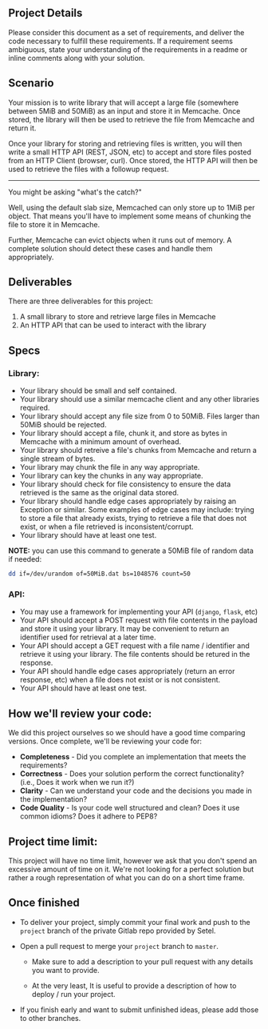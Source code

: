 ## Project Details

Please consider this document as a set of requirements, and deliver the code necessary to fulfill these requirements. If a requirement seems ambiguous, state your understanding of the requirements in a readme or inline comments along with your solution.

## Scenario

Your mission is to write library that will accept a large file (somewhere between 5MiB and 50MiB) as an input and store it in Memcache. Once stored, the library will then be used to retrieve the file from Memcache and return it.

Once your library for storing and retrieving files is written, you will then write a small HTTP API (REST, JSON, etc) to accept and store files posted from an HTTP Client (browser, curl). Once stored, the HTTP API will then be used to retrieve the files with a followup request.

---

You might be asking "what's the catch?"

Well, using the default slab size, Memcached can only store up to 1MiB per object. That means you'll have to implement some means of chunking the file to store it in Memcache.

Further, Memcache can evict objects when it runs out of memory. A complete solution should detect these cases and handle them appropriately.

## Deliverables

There are three deliverables for this project:

1. A small library to store and retrieve large files in Memcache
2. An HTTP API that can be used to interact with the library

## Specs

### Library:

- Your library should be small and self contained.
- Your library should use a similar memcache client and any other libraries required.
- Your library should accept any file size from 0 to 50MiB. Files larger than 50MiB should be rejected.
- Your library should accept a file, chunk it, and store as bytes in Memcache with a minimum amount of overhead.
- Your library should retreive a file's chunks from Memcache and return a single stream of bytes.
- Your library may chunk the file in any way appropriate.
- Your library can key the chunks in any way appropriate.
- Your library should check for file consistency to ensure the data retrieved is the same as the original data stored.
- Your library should handle edge cases appropriately by raising an Exception or similar. Some examples of edge cases may include: trying to store a file that already exists, trying to retrieve a file that does not exist, or when a file retrieved is inconsistent/corrupt.
- Your library should have at least one test.

**NOTE:** you can use this command to generate a 50MiB file of random data if needed:

```bash
dd if=/dev/urandom of=50MiB.dat bs=1048576 count=50
```

### API:

- You may use a framework for implementing your API (`django`, `flask`, etc)
- Your API should accept a POST request with file contents in the payload and store it using your library. It may be convenient to return an identifier used for retrieval at a later time.
- Your API should accept a GET request with a file name / identifier and retrieve it using your library. The file contents should be retured in the response.
- Your API should handle edge cases appropriately (return an error response, etc) when a file does not exist or is not consistent.
- Your API should have at least one test.

## How we'll review your code:

We did this project ourselves so we should have a good time comparing versions. Once complete, we'll be reviewing your code for:

- **Completeness** - Did you complete an implementation that meets the requirements?
- **Correctness** - Does your solution perform the correct functionality? (i.e., Does it work when we run it?)
- **Clarity** - Can we understand your code and the decisions you made in the implementation?
- **Code Quality** - Is your code well structured and clean? Does it use common idioms? Does it adhere to PEP8?

## Project time limit:

This project will have no time limit, however we ask that you don't spend an excessive amount of time on it. We're not looking for a perfect solution but rather a rough representation of what you can do on a short time frame.

## Once finished

- To deliver your project, simply commit your final work and push to the `project` branch of the private Gitlab repo provided by Setel.

- Open a pull request to merge your `project` branch to `master`.

  - Make sure to add a description to your pull request with any details you want to provide.

  - At the very least, It is useful to provide a description of how to deploy / run your project.

- If you finish early and want to submit unfinished ideas, please add those to other branches.
